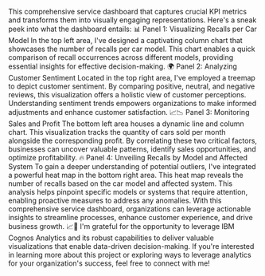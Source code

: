 This comprehensive service dashboard that captures crucial KPI metrics and transforms them into visually engaging representations. Here's a sneak peek into what the dashboard entails:
📊 Panel 1: Visualizing Recalls per Car Model
In the top left area, I've designed a captivating column chart that showcases the number of recalls per car model. This chart enables a quick comparison of recall occurrences across different models, providing essential insights for effective decision-making.
🌍 Panel 2: Analyzing Customer Sentiment
Located in the top right area, I've employed a treemap to depict customer sentiment. By comparing positive, neutral, and negative reviews, this visualization offers a holistic view of customer perceptions. Understanding sentiment trends empowers organizations to make informed adjustments and enhance customer satisfaction.
📈📉 Panel 3: Monitoring Sales and Profit
The bottom left area houses a dynamic line and column chart. This visualization tracks the quantity of cars sold per month alongside the corresponding profit. By correlating these two critical factors, businesses can uncover valuable patterns, identify sales opportunities, and optimize profitability.
🔥 Panel 4: Unveiling Recalls by Model and Affected System
To gain a deeper understanding of potential outliers, I've integrated a powerful heat map in the bottom right area. This heat map reveals the number of recalls based on the car model and affected system. This analysis helps pinpoint specific models or systems that require attention, enabling proactive measures to address any anomalies.
With this comprehensive service dashboard, organizations can leverage actionable insights to streamline processes, enhance customer experience, and drive business growth. 📈💼
I'm grateful for the opportunity to leverage IBM Cognos Analytics and its robust capabilities to deliver valuable visualizations that enable data-driven decision-making. If you're interested in learning more about this project or exploring ways to leverage analytics for your organization's success, feel free to connect with me! 
